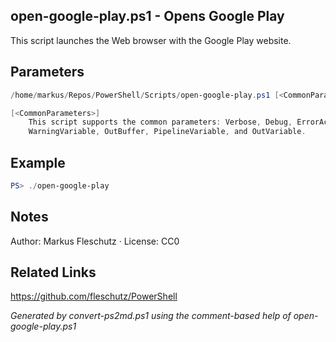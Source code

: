 ## open-google-play.ps1 - Opens Google Play

This script launches the Web browser with the Google Play website.

## Parameters
```powershell
/home/markus/Repos/PowerShell/Scripts/open-google-play.ps1 [<CommonParameters>]

[<CommonParameters>]
    This script supports the common parameters: Verbose, Debug, ErrorAction, ErrorVariable, WarningAction, 
    WarningVariable, OutBuffer, PipelineVariable, and OutVariable.
```

## Example
```powershell
PS> ./open-google-play

```

## Notes
Author: Markus Fleschutz · License: CC0

## Related Links
https://github.com/fleschutz/PowerShell

*Generated by convert-ps2md.ps1 using the comment-based help of open-google-play.ps1*
